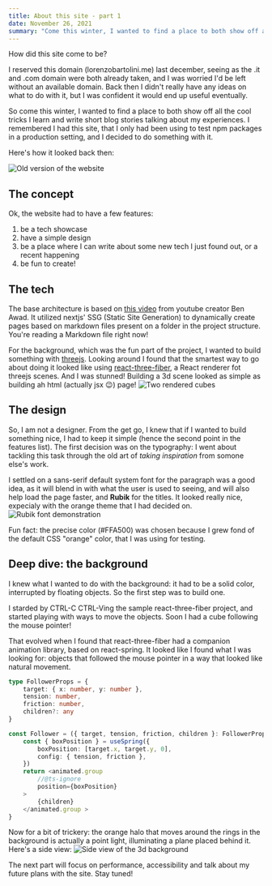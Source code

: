 ```yaml
---
title: About this site - part 1
date: November 26, 2021
summary: "Come this winter, I wanted to find a place to both show off all the cool tricks I learn and write short blog stories talking about my experiences. I remembered I had a website that I only had been using to test npm packages in a production setting, and I decided to do something with it."
---
```


How did this site come to be?

I reserved this domain (lorenzobartolini.me) last december, seeing as the .it and .com domain were both already taken, and I was worried I'd be left without an available domain. Back then I didn't really have any ideas on what to do with it, but I was confident it would end up useful eventually.

So come this winter, I wanted to find a place to both show off all the cool tricks I learn and write short blog stories talking about my experiences. I remembered I had this site, that I only had been using to test npm packages in a production setting, and I decided to do something with it.

Here's how it looked back then:

![Old version of the website](old.webp "Is that bootstrap?")

## The concept
Ok, the website had to have a few features:
1. be a tech showcase
2. have a simple design
3. be a place where I can write about some new tech I just found out, or a recent happening
4. be fun to create!

## The tech
The base architecture is based on [this video](https://youtu.be/pY0vWYLDDco) from youtube creator Ben Awad. It utilized nextjs' SSG (Static Site Generation) to dynamically create pages based on markdown files present on a folder in the project structure. You're reading a Markdown file right now!

For the background, which was the fun part of the project, I wanted to build something with [threejs](https://threejs.org/). Looking around I found that the smartest way to go about doing it looked like using [react-three-fiber](https://github.com/pmndrs/react-three-fiber), a React renderer fot threejs scenes. And I was stunned! Building a 3d scene looked as simple as building ah html (actually jsx 😉) page!
![Two rendered cubes](cubes.webp "Beautiful, beautiful cubes!")

## The design
So, I am not a designer. From the get go, I knew that if I wanted to build something nice, I had to keep it simple (hence the second point in the features list).
The first decision was on the typography: I went about tackling this task through the old art of _taking inspiration_ from somone else's work.

I settled on a sans-serif default system font for the paragraph was a good idea, as it will blend in with what the user is used to seeing, and will also help load the page faster, and **Rubik** for the titles. It looked really nice, expecialy with the orange theme that I had decided on.
![Rubik font demonstration](rubik.webp "Rubik bold, used for the titles")

Fun fact: the precise color (#FFA500) was chosen because I grew fond of the default CSS "orange" color, that I was using for testing.

## Deep dive: the background

I knew what I wanted to do with the background: it had to be a solid color, interrupted by floating objects. So the first step was to build one.

I starded by CTRL-C CTRL-Ving the sample react-three-fiber project, and started playing with ways to move the objects. Soon I had a cube following the mouse pointer!

That evolved when I found that react-three-fiber had a companion animation library, based on react-spring. It looked like I found what I was looking for: objects that followed the mouse pointer in a way that looked like natural movement. 

```ts
type FollowerProps = {
    target: { x: number, y: number },
    tension: number,
    friction: number,
    children?: any
}

const Follower = ({ target, tension, friction, children }: FollowerProps) => {
    const { boxPosition } = useSpring({
        boxPosition: [target.x, target.y, 0],
        config: { tension, friction },
    })
    return <animated.group
        //@ts-ignore
        position={boxPosition}
    >
        {children}
    </animated.group >
}
```

Now for a bit of trickery: the orange halo that moves around the rings in the background is actually a point light, illuminating a plane placed behind it. Here's a side view:
![Side view of the 3d background](side-view.webp "Sorry about the color banding")

The next part will focus on performance, accessibility and talk about my future plans with the site. Stay tuned!